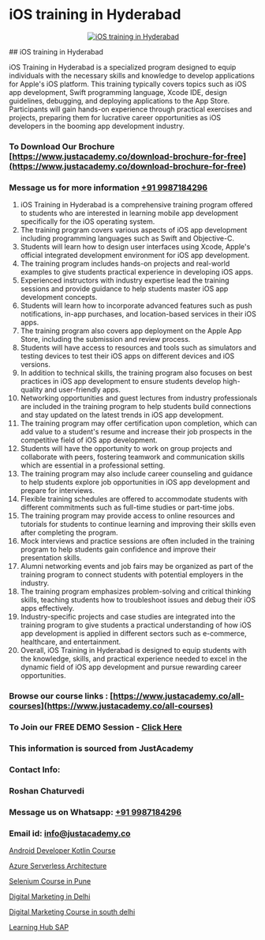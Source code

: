 # iOS training in Hyderabad

<p align="center">
  <a href="https://justacademy.co/course-detail/ios-training">
    <img src="https://justacademy.co/storage2/course_image/1676636008_course_image.webp" alt="iOS training in Hyderabad">
  </a>
</p>
## iOS training in Hyderabad

iOS Training in Hyderabad is a specialized program designed to equip individuals with the necessary skills and knowledge to develop applications for Apple's iOS platform. This training typically covers topics such as iOS app development, Swift programming language, Xcode IDE, design guidelines, debugging, and deploying applications to the App Store. Participants will gain hands-on experience through practical exercises and projects, preparing them for lucrative career opportunities as iOS developers in the booming app development industry.
### To Download Our Brochure [https://www.justacademy.co/download-brochure-for-free](https://www.justacademy.co/download-brochure-for-free)
### Message us for more information [+91 9987184296](https://api.whatsapp.com/send?phone=919987184296)
1) iOS Training in Hyderabad is a comprehensive training program offered to students who are interested in learning mobile app development specifically for the iOS operating system.
2) The training program covers various aspects of iOS app development including programming languages such as Swift and Objective-C.
3) Students will learn how to design user interfaces using Xcode, Apple's official integrated development environment for iOS app development.
4) The training program includes hands-on projects and real-world examples to give students practical experience in developing iOS apps.
5) Experienced instructors with industry expertise lead the training sessions and provide guidance to help students master iOS app development concepts.
6) Students will learn how to incorporate advanced features such as push notifications, in-app purchases, and location-based services in their iOS apps.
7) The training program also covers app deployment on the Apple App Store, including the submission and review process.
8) Students will have access to resources and tools such as simulators and testing devices to test their iOS apps on different devices and iOS versions.
9) In addition to technical skills, the training program also focuses on best practices in iOS app development to ensure students develop high-quality and user-friendly apps.
10) Networking opportunities and guest lectures from industry professionals are included in the training program to help students build connections and stay updated on the latest trends in iOS app development.
11) The training program may offer certification upon completion, which can add value to a student's resume and increase their job prospects in the competitive field of iOS app development.
12) Students will have the opportunity to work on group projects and collaborate with peers, fostering teamwork and communication skills which are essential in a professional setting.
13) The training program may also include career counseling and guidance to help students explore job opportunities in iOS app development and prepare for interviews.
14) Flexible training schedules are offered to accommodate students with different commitments such as full-time studies or part-time jobs.
15) The training program may provide access to online resources and tutorials for students to continue learning and improving their skills even after completing the program.
16) Mock interviews and practice sessions are often included in the training program to help students gain confidence and improve their presentation skills.
17) Alumni networking events and job fairs may be organized as part of the training program to connect students with potential employers in the industry.
18) The training program emphasizes problem-solving and critical thinking skills, teaching students how to troubleshoot issues and debug their iOS apps effectively.
19) Industry-specific projects and case studies are integrated into the training program to give students a practical understanding of how iOS app development is applied in different sectors such as e-commerce, healthcare, and entertainment.
20) Overall, iOS Training in Hyderabad is designed to equip students with the knowledge, skills, and practical experience needed to excel in the dynamic field of iOS app development and pursue rewarding career opportunities.

### Browse our course links : [https://www.justacademy.co/all-courses](https://www.justacademy.co/all-courses) 
### To Join our FREE DEMO Session - [Click Here](https://www.justacademy.co/register-for-course-demo)


### This information is sourced from JustAcademy
### Contact Info:
### Roshan Chaturvedi
### Message us on Whatsapp: [+91 9987184296](https://api.whatsapp.com/send?phone=919987184296)
### Email id: [info@justacademy.co](mailto:info@justacademy.co)
                
[Android Developer Kotlin Course](https://www.linkedin.com/pulse/android-developer-kotlin-course-justacademy-delhi-chfdc/)

[Azure Serverless Architecture](https://www.linkedin.com/pulse/azure-serverless-architecture-justacademy-sunnyvale-gsrvc?trackingId=sG25spJeOarsjs42GMhuVw%3D%3D&lipi=urn%3Ali%3Apage%3Ad_flagship3_company_admin%3BJVVM%2Fef%2BR3WBKPYq3pagGw%3D%3D)

[Selenium Course in Pune](https://medium.com/@kamblerajas684/selenium-course-in-pune-278f34e00658)

[Digital Marketing in Delhi](https://medium.com/@kamblerajas684/digital-marketing-in-delhi-6e5f4277c1cd)

[Digital Marketing Course in south delhi](https://justacademyin.github.io/justacademy/digital-marketing-course-in-south-delhi)

[Learning Hub SAP](https://justacademyin.github.io/justacademy/learning-hub-sap)

